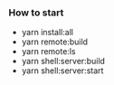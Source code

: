 ### How to start
- yarn install:all
- yarn remote:build
- yarn remote:ls
- yarn shell:server:build
- yarn shell:server:start